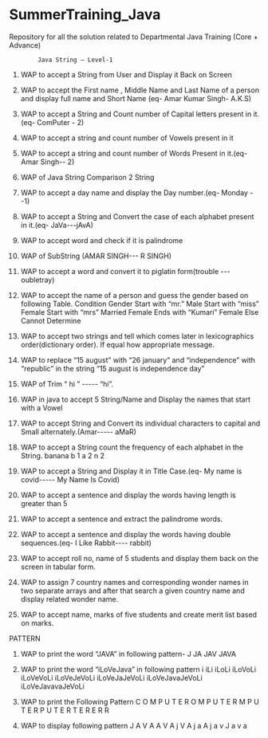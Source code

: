 # SummerTraining_Java
Repository for all the solution related to Departmental Java Training (Core + Advance)

            Java String – Level-1
1.	WAP to accept a String from User and Display it Back on Screen
2.	WAP to accept the First name , Middle Name and Last Name of a person and display full name  and Short Name (eq- Amar Kumar Singh-   A.K.S)
3.	WAP to accept a String and Count number of Capital letters present in it.(eq- ComPuter - 2)
4.	WAP to accept a string and count number of Vowels present in it
5.	WAP to accept a string and count number of Words Present in it.(eq- Amar  Singh-- 2)
6.	WAP of Java String Comparison 2 String
7.	WAP to accept a day name and display the Day number.(eq- Monday --1)
8.	WAP to accept a String and Convert the case of each alphabet present in it.(eq- JaVa---jAvA)
9.	WAP to accept  word and check if it is palindrome
10.	WAP of SubString (AMAR SINGH--- R SINGH)
11.	WAP to accept a word and convert it to piglatin form(trouble --- oubletray)
12.	WAP to accept the name of a person and guess the gender based on following Table.
			Condition	Gender
			Start with “mr.”	Male
			Start with “miss”	Female
			Start with “mrs”	Married Female
			Ends with “Kumari”	Female
			Else	Cannot Determine

13.	WAP to accept two strings and tell which comes later in lexicographics order(dictionary order). If equal how appropriate message.
14.	WAP to replace “15 august” with “26 january” and  “independence” with “republic” in the string “15 august is independence day” 
15.	WAP of  Trim                    “          hi      ”                    ----- “hi”.
16.	WAP in java to accept 5 String/Name and Display the names that start with a Vowel
17.	WAP to accept  String and Convert its individual characters to capital and Small alternately.(Amar----- aMaR)
18.	WAP to accept a String count the frequency of each alphabet in the String.
banana
b	1
a	2
n	2


19.	WAP to accept a String and Display it in Title Case.(eq- My name is covid----- My Name Is Covid)
20.	WAP to accept a sentence and display the words having length is greater than 5
21.	WAP to accept a sentence and extract the palindrome words.
22.	WAP to accept a sentence and display the words having double sequences.(eq- I Like Rabbit---- rabbit)
23.	WAP to accept roll no, name of 5 students and display them back on the screen in tabular form.
24.	WAP to assign 7 country names and corresponding wonder names in two separate arrays and after that search a given country name and display related wonder name.
25.	WAP to accept name, marks of five students and create merit list based on marks.


PATTERN

1.	WAP to print the word “JAVA” in following pattern-
        J
        JA
        JAV
        JAVA
2.	WAP to print the word “iLoVeJava” in following pattern
            i
           iLi
          iLoLi
         iLoVoLi
        iLoVeVoLi
       iLoVeJeVoLi
      iLoVeJaJeVoLi
     iLoVeJavaJeVoLi
    iLoVeJavavaJeVoLi
3.	WAP to print the Following Pattern
      C O M P U T E R
      O M P U T E R
      M P U T E R
      P U T E R
      T E R
      E R
      R

4.	WAP to display following pattern 
      J A V A
      A V A j
      V A j a
      A j a v
      J a v a

					
